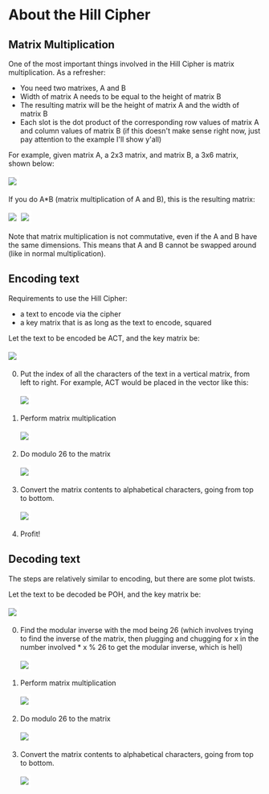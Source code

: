 <!-- Just to make latex readable in the dark -->

<style>
    img{
        background-color: white;
        padding-right: 5px;
        padding-top: 5px;
        padding-bottom: 5px;
    }
</style>

# About the Hill Cipher

## Matrix Multiplication

One of the most important things involved in the Hill Cipher is matrix multiplication. As a refresher:

- You need two matrixes, A and B
- Width of matrix A needs to be equal to the height of matrix B
- The resulting matrix will be the height of matrix A and the width of matrix B
- Each slot is the dot product of the corresponding row values of matrix A and column values of matrix B (if this doesn't make sense right now, just pay attention to the example I'll show y'all)

For example, given matrix A, a 2x3 matrix, and matrix B, a 3x6 matrix, shown below:

<img src="https://latex.codecogs.com/svg.image?\begin{bmatrix}1&space;&&space;2&space;&&space;3&space;\\4&space;&&space;5&space;&&space;6&space;\\\end{bmatrix}\begin{bmatrix}7&space;&&space;8&space;&&space;9&space;&&space;0&space;&&space;1&space;&&space;2&space;\\3&space;&&space;4&space;&&space;5&space;&&space;6&space;&&space;7&space;&&space;8&space;\\9&space;&&space;0&space;&&space;1&space;&&space;2&space;&&space;3&space;&&space;4&space;\\\end{bmatrix}&space;">

If you do A*B (matrix multiplication of A and B), this is the resulting matrix:

<img src="https://latex.codecogs.com/svg.image?\begin{bmatrix}1*7&space;&plus;&space;2*3&space;&plus;&space;3*9&space;&&space;1*8&space;&plus;&space;2*4&space;&plus;&space;3*0&space;&&space;1*9&space;&plus;&space;2*5&space;&plus;&space;3*1&space;&&space;1*0&space;&plus;&space;2*7&space;&plus;&space;3*3&space;&&space;1*1&space;&plus;&space;2*7&space;&plus;&space;3*3&space;&&space;1*2&space;&plus;&space;2*8&space;&plus;&space;3*4&space;\\4*7&space;&plus;&space;5*3&space;&plus;&space;6*9&space;&&space;4*8&space;&plus;&space;5*4&space;&plus;&space;6*0&space;&&space;4*9&space;&plus;&space;5*5&space;&plus;6*1&space;&&space;4*0&space;&plus;&space;5*6&space;&plus;&space;6*2&space;&&space;4*1&space;&plus;&space;5*7&space;&plus;&space;6*3&space;&&space;4*2&space;&plus;&space;5*8&space;&plus;&space;6*4&space;\\\end{bmatrix}">

<img src="https://latex.codecogs.com/svg.image?\begin{bmatrix}40&space;&&space;16&space;&&space;22&space;&&space;18&space;&&space;24&space;&&space;30&space;\\97&space;&&space;52&space;&&space;67&space;&&space;42&space;&&space;57&space;&&space;72&space;\\\end{bmatrix}">

Note that matrix multiplication is not commutative, even if the A and B have the same dimensions. This means that A and B cannot be swapped around (like in normal multiplication).

## Encoding text

Requirements to use the Hill Cipher:

- a text to encode via the cipher
- a key matrix that is as long as the text to encode, squared

Let the text to be encoded be ACT, and the key matrix be:

<img src="https://latex.codecogs.com/svg.image?\begin{bmatrix}6&space;&&space;24&space;&&space;21\\&space;13&space;&&space;16&space;&&space;10\\&space;20&space;&&space;17&space;&&space;15\end{bmatrix}">

0. Put the index of all the characters of the text in a vertical matrix, from left to right. For example, ACT would be placed in the vector like this:

   <img src="https://latex.codecogs.com/svg.image?\begin{bmatrix}0\\&space;2\\&space;19\end{bmatrix}">

1. Perform matrix multiplication

   <img src="https://latex.codecogs.com/svg.image?\begin{bmatrix}6&space;&&space;4&space;&&space;21\\&space;13&space;&&space;16&space;&&space;10\\&space;20&space;&&space;17&space;&&space;15\end{bmatrix}*&space;\begin{bmatrix}0\\&space;2\\&space;19\end{bmatrix}&space;=&space;\begin{bmatrix}67&space;\\222&space;\\319\end{bmatrix}">

2. Do modulo 26 to the matrix

   <img src="https://latex.codecogs.com/svg.image?\begin{bmatrix}67&space;\\222&space;\\319\end{bmatrix}&space;%&space;26&space;=\begin{bmatrix}15&space;\\14&space;\\7\end{bmatrix}&space;">

3. Convert the matrix contents to alphabetical characters, going from top to bottom.

   <img src="https://latex.codecogs.com/svg.image?\begin{bmatrix}15&space;\\14&space;\\7\end{bmatrix}&space;\to&space;POH">

4. Profit!

## Decoding text

The steps are relatively similar to encoding, but there are some plot twists.

Let the text to be decoded be POH, and the key matrix be:

<img src="https://latex.codecogs.com/svg.image?\begin{bmatrix}6&space;&&space;24&space;&&space;21\\&space;13&space;&&space;16&space;&&space;10\\&space;20&space;&&space;17&space;&&space;15\end{bmatrix}">

0. Find the modular inverse with the mod being 26 (which involves trying to find the inverse of the matrix, then plugging and chugging for x in the number involved * x % 26 to get the modular inverse, which is hell)

   <img src="https://latex.codecogs.com/svg.image?\begin{bmatrix}6&space;&&space;24&space;&&space;1&space;\\13&space;&&space;16&space;&&space;10&space;\\20&space;&&space;17&space;&&space;15&space;\\\end{bmatrix}^{-1}(\textup{mod&space;}&space;26)&space;\equiv&space;\begin{bmatrix}8&space;&&space;5&space;&&space;10&space;\\21&space;&&space;8&space;&&space;21&space;\\21&space;&&space;12&space;&&space;8&space;\\\end{bmatrix}">

1. Perform matrix multiplication

   <img src="https://latex.codecogs.com/svg.image?\begin{bmatrix}8&space;&&space;5&space;&&space;10&space;\\21&space;&&space;8&space;&&space;21&space;\\21&space;&&space;12&space;&&space;8&space;\\\end{bmatrix}\begin{bmatrix}15&space;\\14&space;\\7\end{bmatrix}=\begin{bmatrix}260&space;\\574&space;\\539\end{bmatrix}">

2. Do modulo 26 to the matrix

   <img src="https://latex.codecogs.com/svg.image?\begin{bmatrix}260&space;\\574&space;\\539\end{bmatrix}&space;\equiv&space;\begin{bmatrix}0&space;\\2&space;\\19\end{bmatrix}(\textup{mod&space;}&space;26)">

3. Convert the matrix contents to alphabetical characters, going from top to bottom.

   <img src="https://latex.codecogs.com/svg.image?\begin{bmatrix}0&space;\\2&space;\\19\end{bmatrix}\to&space;ACT">